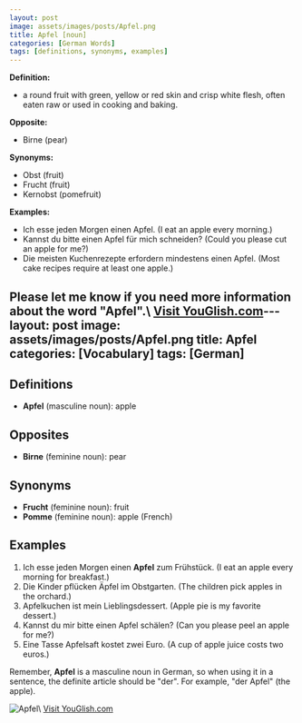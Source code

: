 ```yaml
---
layout: post
image: assets/images/posts/Apfel.png
title: Apfel [noun]
categories: [German Words]
tags: [definitions, synonyms, examples]
---
```


**Definition:**
- a round fruit with green, yellow or red skin and crisp white flesh, often eaten raw or used in cooking and baking.

**Opposite:**
- Birne (pear)

**Synonyms:**
- Obst (fruit)
- Frucht (fruit)
- Kernobst (pomefruit)

**Examples:**
- Ich esse jeden Morgen einen Apfel. (I eat an apple every morning.)
- Kannst du bitte einen Apfel für mich schneiden? (Could you please cut an apple for me?)
- Die meisten Kuchenrezepte erfordern mindestens einen Apfel. (Most cake recipes require at least one apple.)

Please let me know if you need more information about the word "Apfel".\ <a id="yg-widget-0" class="youglish-widget" data-query="Apfel" data-lang="german" data-components="8412" data-auto-start="0" data-bkg-color="theme_light" data-title="How%20to%20pronounce%20Apfel%20in%20German"  rel="nofollow" href="https://youglish.com">Visit YouGlish.com</a><script async src="https://youglish.com/public/emb/widget.js" charset="utf-8"></script>---
layout: post
image: assets/images/posts/Apfel.png
title: Apfel
categories: [Vocabulary]
tags: [German]
---

## Definitions

- **Apfel** (masculine noun): apple

## Opposites

- **Birne** (feminine noun): pear

## Synonyms

- **Frucht** (feminine noun): fruit
- **Pomme** (feminine noun): apple (French)

## Examples

1. Ich esse jeden Morgen einen **Apfel** zum Frühstück. (I eat an apple every morning for breakfast.)
2. Die Kinder pflücken Äpfel im Obstgarten. (The children pick apples in the orchard.)
3. Apfelkuchen ist mein Lieblingsdessert. (Apple pie is my favorite dessert.)
4. Kannst du mir bitte einen Apfel schälen? (Can you please peel an apple for me?)
5. Eine Tasse Apfelsaft kostet zwei Euro. (A cup of apple juice costs two euros.)

Remember, **Apfel** is a masculine noun in German, so when using it in a sentence, the definite article should be "der". For example, "der Apfel" (the apple).

![Apfel](https://example.com/apfel.jpg)\ <a id="yg-widget-0" class="youglish-widget" data-query="Apfel" data-lang="german" data-components="8412" data-auto-start="0" data-bkg-color="theme_light" data-title="How%20to%20pronounce%20Apfel%20in%20German"  rel="nofollow" href="https://youglish.com">Visit YouGlish.com</a><script async src="https://youglish.com/public/emb/widget.js" charset="utf-8"></script>